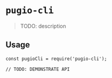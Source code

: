 # `pugio-cli`

> TODO: description

## Usage

```
const pugioCli = require('pugio-cli');

// TODO: DEMONSTRATE API
```
